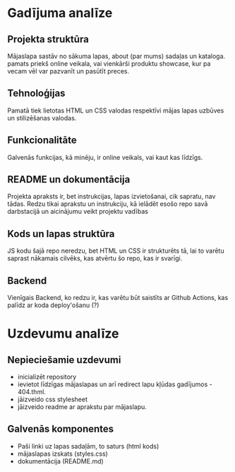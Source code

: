 # Gadījuma analīze

## Projekta struktūra
Mājaslapa sastāv no sākuma lapas, about (par mums) sadaļas un kataloga. pamats priekš online veikala, vai vienkārši produktu showcase, kur pa vecam vēl var pazvanīt un pasūtīt preces.
## Tehnoloģijas
Pamatā tiek lietotas HTML un CSS valodas respektīvi mājas lapas uzbūves un stilizēšanas valodas.
## Funkcionalitāte
Galvenās funkcijas, kā minēju, ir online veikals, vai kaut kas līdzīgs.
## README un dokumentācija 
Projekta apraksts ir, bet instrukcijas, lapas izvietošanai, cik sapratu, nav tādas. Redzu tikai aprakstu un instrukciju, kā ielādēt esošo repo savā darbstacijā un aicinājumu veikt projektu vadības
## Kods un lapas struktūra
JS kodu šajā repo neredzu, bet HTML un CSS ir strukturēts tā, lai to varētu saprast nākamais cilvēks, kas atvērtu šo repo, kas ir svarīgi.
## Backend
 Vienīgais Backend, ko redzu ir, kas varētu būt saistīts ar Github Actions, kas palīdz ar koda deploy'ošanu (?)

# Uzdevumu analīze 
## Nepieciešamie uzdevumi
* inicializēt repository 
* ievietot līdzīgas mājaslapas un arī redirect lapu kļūdas gadījumos - 404.thml.
* jāizveido css stylesheet
* jāizveido readme ar aprakstu par mājaslapu.
## Galvenās komponentes 
* Paši linki uz lapas sadaļām, to saturs (html kods)
* mājaslapas izskats (styles.css)
* dokumentācija (README.md)

